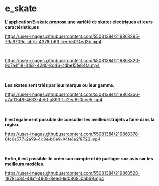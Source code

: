 # e_skate

**L'application E-skate propose une variété de skates électriques et leurs caractéristiques**
<br/>

https://user-images.githubusercontent.com/55081384/219868295-79a9209c-ab7c-4379-b6ff-5eeb5014ed3b.mp4

<br/>

https://user-images.githubusercontent.com/55081384/219868320-9c7a4f18-3192-42d0-8d46-4dbe15fe84fa.mp4

<br/><br/>
**Les skates sont triés par leur marque ou leur gamme.**
<br/>

https://user-images.githubusercontent.com/55081384/219868356-a7af0548-4633-4e5f-a893-bc2ec650cee5.mp4

<br/><br/>
**Il est également possible de consulter les meilleurs trajets a faire dans la région.**
<br/>

https://user-images.githubusercontent.com/55081384/219868378-6fc6e577-2a59-4c3e-b0e9-04fe1e2f8722.mp4

<br/><br/>
**Enfin, il est possible de créer son compte et de partager son avis sur les meilleurs modèles.**
<br/>

https://user-images.githubusercontent.com/55081384/219868528-1878ab84-48af-4909-8eed-6d086850ab69.mp4
